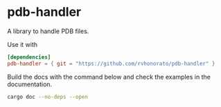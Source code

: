 # pdb-handler

A library to handle PDB files.

Use it with

  ```toml
  [dependencies]
  pdb-handler = { git = "https://github.com/rvhonorato/pdb-handler" }
  ```

Build the docs with the command below and check the examples in the documentation.

  ```bash
  cargo doc --no-deps --open
  ```

